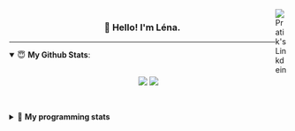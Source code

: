 <!--
<a href="https://twitter.com" target="_blank" rel="nofollow">
 <img align="right" alt="Pratik's Twitter" width="22px" src="https://cdn.jsdelivr.net/npm/simple-icons@v3/icons/twitter.svg" />
</a> 

-->
<a href="https://www.linkedin.com/in/lenagiacalone/" target="_blank" rel="nofollow">
 <img align="right" alt="Pratik's Linkdein" width="22px" src="https://cdn.jsdelivr.net/npm/simple-icons@v3/icons/linkedin.svg" />
</a>



<h3 align="center">👋 Hello! I'm Léna.</h3>

---

<!--
**lgiacalo/lgiacalo** is a ✨ _special_ ✨ repository because its `README.md` (this file) appears on your GitHub profile.

Here are some ideas to get you started:

- 🔭 I’m currently working on ...
- 🌱 I’m currently learning ...
- 👯 I’m looking to collaborate on ...
- 🤔 I’m looking for help with ...
- 💬 Ask me about ...
- 📫 How to reach me: ...
- 😄 Pronouns: ...
- ⚡ Fun fact: ...
-->

<details open>
 <summary> 😇 <b>My Github Stats</b>: </summary>
<br>
<p align = "center">
  <img src = "https://github-readme-stats.vercel.app/api?username=lgiacalo&show_icons=true&theme=nord" width="420">
  <img src = "https://github-readme-stats.vercel.app/api/top-langs/?username=lgiacalo&layout=compact&theme=nord">
</p>
 
<br>
<p align = "center">
  <imp src = "https://github-readme-stats.vercel.app/api/wakatime?username=lgiacalo&theme=nord">
</p>

</details>

<details>
 <summary>🤖 <b>My programming stats</b></summary>
 <br>
 
<!--START_SECTION:waka-->
![Lines of code](https://img.shields.io/badge/From%20Hello%20World%20I%27ve%20Written-984699%20lines%20of%20code-blue)

**🐱 My Github Data** 

> 🏆 850 Contributions in the Year 2021
 > 
> 📦 297.1 kB Used in Github's Storage 
 > 
> 🚫 Not Opted to Hire
 > 
> 📜 44 Public Repositories 
 > 
> 🔑 33 Private Repositories  
 > 
**I'm an Early 🐤** 

```text
🌞 Morning    241 commits    ████░░░░░░░░░░░░░░░░░░░░░   17.41% 
🌆 Daytime    540 commits    █████████░░░░░░░░░░░░░░░░   39.02% 
🌃 Evening    501 commits    █████████░░░░░░░░░░░░░░░░   36.2% 
🌙 Night      102 commits    █░░░░░░░░░░░░░░░░░░░░░░░░   7.37%

```
📅 **I'm Most Productive on Wednesday** 

```text
Monday       218 commits    ████░░░░░░░░░░░░░░░░░░░░░   15.75% 
Tuesday      173 commits    ███░░░░░░░░░░░░░░░░░░░░░░   12.5% 
Wednesday    275 commits    █████░░░░░░░░░░░░░░░░░░░░   19.87% 
Thursday     262 commits    ████░░░░░░░░░░░░░░░░░░░░░   18.93% 
Friday       208 commits    ███░░░░░░░░░░░░░░░░░░░░░░   15.03% 
Saturday     82 commits     █░░░░░░░░░░░░░░░░░░░░░░░░   5.92% 
Sunday       166 commits    ███░░░░░░░░░░░░░░░░░░░░░░   11.99%

```


📊 **This Week I Spent My Time On** 

```text
⌚︎ Time Zone: Europe/Paris

💬 Programming Languages: 
PHP                      9 hrs 41 mins       ██████░░░░░░░░░░░░░░░░░░░   27.34% 
JavaScript               8 hrs 27 mins       ██████░░░░░░░░░░░░░░░░░░░   23.83% 
Blade Template           8 hrs 5 mins        █████░░░░░░░░░░░░░░░░░░░░   22.83% 
Stylus                   2 hrs 50 mins       ██░░░░░░░░░░░░░░░░░░░░░░░   8.03% 
Vue.js                   2 hrs 15 mins       █░░░░░░░░░░░░░░░░░░░░░░░░   6.36%

🔥 Editors: 
VS Code                  35 hrs 28 mins      █████████████████████████   100.0%

🐱‍💻 Projects: 
pappers                  24 hrs 22 mins      █████████████████░░░░░░░░   68.73% 
pappers-engine           10 hrs 28 mins      ███████░░░░░░░░░░░░░░░░░░   29.55% 
works                    29 mins             ░░░░░░░░░░░░░░░░░░░░░░░░░   1.37% 
pappers-importers        7 mins              ░░░░░░░░░░░░░░░░░░░░░░░░░   0.35%

💻 Operating System: 
Mac                      35 hrs 28 mins      █████████████████████████   100.0%

```

**I Mostly Code in C** 

```text
C                        26 repos            ████████░░░░░░░░░░░░░░░░░   32.5% 
JavaScript               15 repos            ████░░░░░░░░░░░░░░░░░░░░░   18.75% 
HTML                     8 repos             ██░░░░░░░░░░░░░░░░░░░░░░░   10.0% 
Shell                    8 repos             ██░░░░░░░░░░░░░░░░░░░░░░░   10.0% 
C++                      4 repos             █░░░░░░░░░░░░░░░░░░░░░░░░   5.0%

```


**Timeline**

![Chart not found](https://raw.githubusercontent.com/lgiacalo/lgiacalo/main/charts/bar_graph.png) 


 Last Updated on 01/07/2021
<!--END_SECTION:waka-->

</details>
